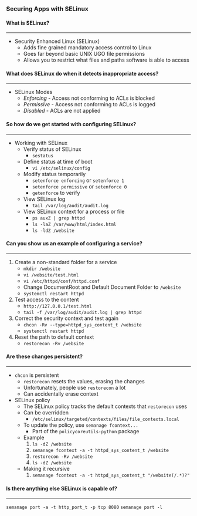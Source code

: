 ### Securing Apps with SELinux

#### What is SELinux?

---

- Security Enhanced Linux (SELinux)
  - Adds fine grained mandatory access control to Linux
  - Goes far beyond basic UNIX UGO file permissions
  - Allows you to restrict what files and paths software is able to access

#### What does SELinux do when it detects inappropriate access?

---

- SELinux Modes
  - _Enforcing_ - Access not conforming to ACLs is blocked
  - _Permissive_ - Access not conforming to ACLs is logged
  - _Disabled_ - ACLs are not applied

#### So how do we get started with configuring SELinux?

---

- Working with SELinux
  - Verify status of SELinux
    - `sestatus`
  - Define status at time of boot
    - `vi /etc/selinux/config`
  - Modify status temporarily
    - `setenforce enforcing` or `setenforce 1`
    - `setenforce permissive` or `setenforce 0`
    - `getenforce` to verify
  - View SELinux log
    - `tail /var/log/audit/audit.log`
  - View SELinux context for a process or file
    - `ps auxZ | grep httpd`
    - `ls -laZ /var/www/html/index.html`
    - `ls -ldZ /website`

#### Can you show us an example of configuring a service?

---

1. Create a non-standard folder for a service
   - `mkdir /website`
   - `vi /website/test.html`
   - `vi /etc/httpd/conf/httpd.conf`
   - Change DocumentRoot and Default Document Folder to `/website`
   - `systemctl restart httpd`
2. Test access to the content
   - `http://127.0.0.1/test.html`
   - `tail -f /var/log/audit/audit.log | grep httpd`
3. Correct the security context and test again
   - `chcon -Rv --type=httpd_sys_content_t /website`
   - `systemctl restart httpd`
4. Reset the path to default context
   - `restorecon -Rv /website`

#### Are these changes persistent?

---

- `chcon` is persistent
  - `restorecon` resets the values, erasing the changes
  - Unfortunately, people use `restorecon` a lot
  - Can accidentally erase context
- SELinux policy
  - The SELinux policy tracks the default contexts that `restorecon` uses
  - Can be overridden
    - `/etc/selinux/targeted/contexts/files/file_contexts.local`
  - To update the policy, use `semanage fcontext...`
    - Part of the `policycoreutils-python` package
  - Example
    1. `ls -dZ /website`
    2. `semanage fcontext -a -t httpd_sys_content_t /website`
    3. `restorecon -Rv /website`
    4. `ls -dZ /website`
  - Making it recursive
    1. `semanage fcontext -a -t httpd_sys_content_t "/website(/.*)?"`

#### Is there anything else SELinux is capable of?

---

`semanage port -a -t http_port_t -p tcp 8080`
`semanage port -l`
